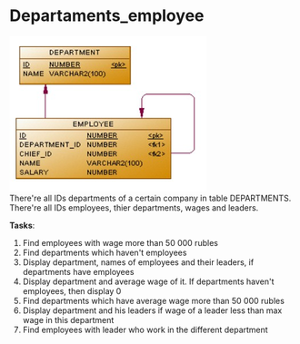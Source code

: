 # Departaments_employee
![intro](structure_of_db.jpg)<br>
There're all IDs departments of a certain company in table DEPARTMENTS.
There're all IDs employees, thier departments, wages and leaders.

**Tasks**:
1. Find employees with wage more than 50 000 rubles 
2. Find departments which haven't employees
3. Display department, names of employees and their leaders, if departments have employees
4. Display department and average wage of it. If departments haven't employees, then display 0
5. Find departments which have average wage more than 50 000 rubles
6. Display department and his leaders if wage of a leader less than max wage in this department
7. Find employees with leader who work in the different department 
